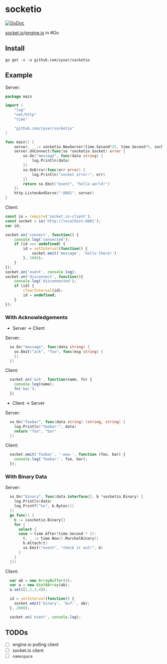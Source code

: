 # socketio

[![GoDoc](https://godoc.org/github.com/zyxar/socketio?status.svg)](https://godoc.org/github.com/zyxar/socketio)

[socket.io](https://socket.io/)/[engine.io](https://github.com/socketio/engine.io) in #Go


## Install

```shell
go get -v -u github.com/zyxar/socketio
```

## Example

Server:
```go
package main

import (
	"log"
	"net/http"
	"time"

	"github.com/zyxar/socketio"
)

func main() {
	server, _ := socketio.NewServer(time.Second*25, time.Second*5, socketio.DefaultParser)
	server.OnConnect(func(so *socketio.Socket) error {
		so.On("message", func(data string) {
 			log.Println(data)
		})
		so.OnError(func(err error) {
			log.Println("socket error:", err)
		})
		return so.Emit("event", "hello world!")
	})
	http.ListenAndServe(":8081", server)
}
```
Client:
```js
const io = require('socket.io-client');
const socket = io('http://localhost:8081');
var id;

socket.on('connect', function() {
    console.log('connected');
    if (id === undefined) {
        id = setInterval(function() {
            socket.emit('message', 'hello there!')
        }, 2000);
    }
});
socket.on('event', console.log);
socket.on('disconnect', function(){
    console.log('disconnected');
    if (id) {
        clearInterval(id);
        id = undefined;
    }
});
```

### With Acknowledgements

- Server -> Client

Server:
```go
  so.On("message", func(data string) {
    so.Emit("ack", "foo", func(msg string) {
    })
  })
```
Client:
```js
  socket.on('ack', function(name, fn) {
    console.log(name);
    fn('bar');
  })
```

- Client -> Server

Server:
```go
  so.On("foobar", func(data string) (string, string) {
    log.Println("foobar:", data)
    return "foo", "bar"
  })
```

Client:
```js
  socket.emit('foobar', '-wow-', function (foo, bar) {
    console.log('foobar:', foo, bar);
  });
```

### With Binary Data

Server:
```go
  so.On("binary", func(data interface{}, b *socketio.Binary) {
    log.Println(data)
    log.Printf("%x", b.Bytes())
  })
  go func() {
    b := &socketio.Binary{}
    for {
      select {
      case <-time.After(time.Second * 2):
        t, _ := time.Now().MarshalBinary()
        b.Attach(t)
        so.Emit("event", "check it out!", b)
      }
    }
  }()
```

Client:
```js
  var ab = new ArrayBuffer(4);
  var a = new Uint8Array(ab);
  a.set([1,2,3,4]);

  id = setInterval(function() {
    socket.emit('binary', 'buf:', ab);
  }, 2000);

  socket.on('event', console.log);
```

## TODOs

- [ ] engine.io polling client
- [ ] socket.io client
- [ ] `namespace`
